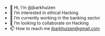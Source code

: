 - 👋 Hi, I’m @jbarkhuizen
- 👀 I’m interested in ethical Hacking
- 🌱 I’m currently working in the banking sector
- 💞️ I’m looking to collaborate on Hacking
- 📫 How to reach me jbarkhuizen@gmail.com

<!---
jbarkhuizen/jbarkhuizen is a ✨ special ✨ repository because its `README.md` (this file) appears on your GitHub profile.
You can click the Preview link to take a look at your changes.
--->
